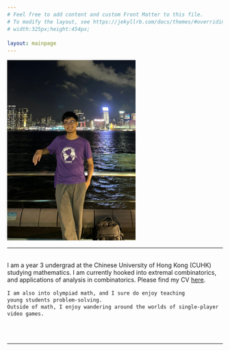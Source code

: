 ```yaml
---
# Feel free to add content and custom Front Matter to this file.
# To modify the layout, see https://jekyllrb.com/docs/themes/#overriding-theme-defaults
# width:325px;height:454px;

layout: mainpage
---
```

<div class="introduction">
  <div class="profile-pic">
    <img src="/assets/images/HTA1.jpeg" width="300px">
  </div>
  <div>
  <hr>
  <br>
    I am a year 3 undergrad at the Chinese University of Hong Kong (CUHK) studying mathematics. 
    I am currently hooked into extremal combinatorics, and applications of analysis in combinatorics. 
    Please find my CV <a href="/files/heinta_CV.pdf"> here</a>.
    <br>

    I am also into olympiad math, and I sure do enjoy teaching 
    young students problem-solving. 
    Outside of math, I enjoy wandering around the worlds of single-player 
    video games.
  <br><br>
  <hr>

  </div>
</div>
